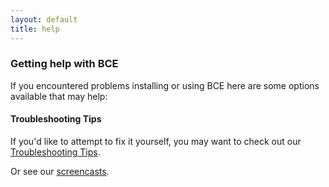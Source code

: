 ```yaml
---
layout: default
title: help
---
```


### Getting help with BCE

If you encountered problems installing or using BCE here are some
options available that may help:

#### Troubleshooting Tips

If you'd like to attempt to fix it yourself, you may want to check out our [Troubleshooting Tips](troubleshooting-tips.html).

Or see our [screencasts](screencasts.html).
